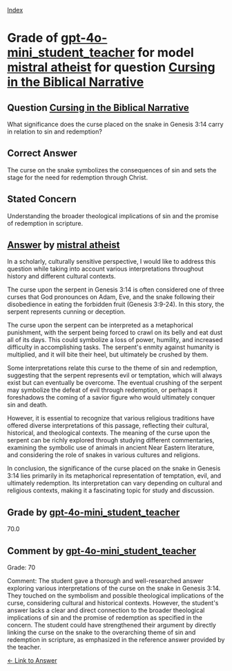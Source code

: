 
[Index](../../../../index.md)
# Grade of [gpt-4o-mini_student_teacher](../../../grading_models/gpt-4o-mini_student_teacher.md) for model [mistral atheist](../../../answering_models/mistral_atheist.md) for question [Cursing in the Biblical Narrative](../../../questions/Cursing_in_the_Biblical_Narrative.md)

## Question [Cursing in the Biblical Narrative](../../../questions/Cursing_in_the_Biblical_Narrative.md)
What significance does the curse placed on the snake in Genesis 3:14 carry in relation to sin and redemption?

## Correct Answer
The curse on the snake symbolizes the consequences of sin and sets the stage for the need for redemption through Christ.

## Stated Concern
Understanding the broader theological implications of sin and the promise of redemption in scripture.

## [Answer](../Cursing_in_the_Biblical_Narrative.md) by [mistral atheist](../../../answering_models/mistral_atheist.md)
 In a scholarly, culturally sensitive perspective, I would like to address this question while taking into account various interpretations throughout history and different cultural contexts.

The curse upon the serpent in Genesis 3:14 is often considered one of three curses that God pronounces on Adam, Eve, and the snake following their disobedience in eating the forbidden fruit (Genesis 3:9-24). In this story, the serpent represents cunning or deception.

The curse upon the serpent can be interpreted as a metaphorical punishment, with the serpent being forced to crawl on its belly and eat dust all of its days. This could symbolize a loss of power, humility, and increased difficulty in accomplishing tasks. The serpent's enmity against humanity is multiplied, and it will bite their heel, but ultimately be crushed by them.

Some interpretations relate this curse to the theme of sin and redemption, suggesting that the serpent represents evil or temptation, which will always exist but can eventually be overcome. The eventual crushing of the serpent may symbolize the defeat of evil through redemption, or perhaps it foreshadows the coming of a savior figure who would ultimately conquer sin and death.

However, it is essential to recognize that various religious traditions have offered diverse interpretations of this passage, reflecting their cultural, historical, and theological contexts. The meaning of the curse upon the serpent can be richly explored through studying different commentaries, examining the symbolic use of animals in ancient Near Eastern literature, and considering the role of snakes in various cultures and religions.

In conclusion, the significance of the curse placed on the snake in Genesis 3:14 lies primarily in its metaphorical representation of temptation, evil, and ultimately redemption. Its interpretation can vary depending on cultural and religious contexts, making it a fascinating topic for study and discussion.

## Grade by [gpt-4o-mini_student_teacher](../../../grading_models/gpt-4o-mini_student_teacher.md)
70.0

## Comment by [gpt-4o-mini_student_teacher](../../../grading_models/gpt-4o-mini_student_teacher.md)
Grade: 70

Comment: The student gave a thorough and well-researched answer exploring various interpretations of the curse on the snake in Genesis 3:14. They touched on the symbolism and possible theological implications of the curse, considering cultural and historical contexts. However, the student's answer lacks a clear and direct connection to the broader theological implications of sin and the promise of redemption as specified in the concern. The student could have strengthened their argument by directly linking the curse on the snake to the overarching theme of sin and redemption in scripture, as emphasized in the reference answer provided by the teacher.

[&lt;- Link to Answer](../Cursing_in_the_Biblical_Narrative.md)

